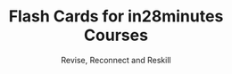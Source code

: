 ---
layout: flashcards
title: Flash Cards for in28minutes Courses
subtitle: Revise, Reconnect and Reskill
topics:
  - name: Master Spring and Spring Boot
    url: /flashcards-list-master-spring-and-spring-boot
    description: Master Spring and Spring Boot
    color: '#9aacd5'
  - name: Java Programming
    url: /flashcards-list-java
    description: Java Programming
    color: '#9aacd5'
  - name: Azure Fundamentals AZ-900
    url: /flashcards-list-az-900
    description: Azure Fundamentals AZ-900
    color: '#9aacd5'
  - name: Azure Data Fundamentals DP-900
    url: /flashcards-list-dp-900
    description: Azure Data Fundamentals DP-900
    color: '#9aacd5'
  - name: Azure AI Fundamentals AI-900
    url: /flashcards-list-ai-900
    description: Azure AI Fundamentals AI-900
    color: '#9aacd5'



---